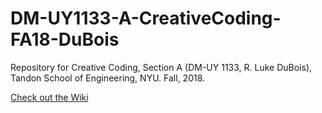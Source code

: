 # DM-UY1133-A-CreativeCoding-FA18-DuBois
Repository for Creative Coding, Section A (DM-UY 1133, R. Luke DuBois), Tandon School of Engineering, NYU. Fall, 2018.

[Check out the Wiki](../../wiki)
